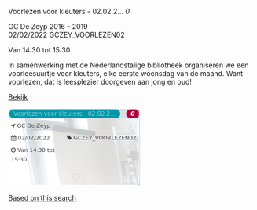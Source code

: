 Voorlezen voor kleuters - 02.02.2... *0*

GC De Zeyp 2016 - 2019  
02/02/2022 GCZEY\_VOORLEZEN02  

Van 14:30 tot 15:30

  

In samenwerking met de Nederlandstalige bibliotheek organiseren we een voorleesuurtje voor kleuters, elke eerste woensdag van de maand. Want voorlezen, dat is leesplezier doorgeven aan jong en oud!  

[Bekijk](https://tickets.vgc.be/ticketingActivity/subscribe/GCZEY_VOORLEZEN02)

![](69810.png)

[Based on this search](https://tickets.vgc.be/activity/index?&vrijeplaatsen=1&Age%5B%5D=3%2C5&entity=276)